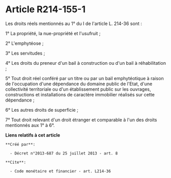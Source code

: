# Article R214-155-1

Les droits réels mentionnés au 1° du I de l'article L. 214-36 sont : 

1° La propriété, la nue-propriété et l'usufruit ; 

2° L'emphytéose ; 

3° Les servitudes ; 

4° Les droits du preneur d'un bail à construction ou d'un bail à réhabilitation ; 

5° Tout droit réel conféré par un titre ou par un bail emphytéotique à raison de l'occupation d'une dépendance du domaine
public de l'Etat, d'une collectivité territoriale ou d'un établissement public sur les ouvrages, constructions et
installations de caractère immobilier réalisés sur cette dépendance ; 

6° Les autres droits de superficie ; 

7° Tout droit relevant d'un droit étranger et comparable à l'un des droits mentionnés aux 1° à 6°.

**Liens relatifs à cet article**

	**Créé par**:

	  - Décret n°2013-687 du 25 juillet 2013 - art. 8

	**Cite**:

	  - Code monétaire et financier - art. L214-36
